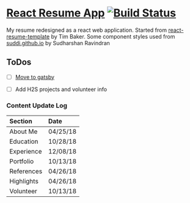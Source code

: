 # [React Resume App](https://donald-stolz.github.io/resume/) [![Build Status](https://travis-ci.org/donald-stolz/resume.svg?branch=master)](https://travis-ci.org/donald-stolz/resume)

My resume redesigned as a react web application. Started from [react-resume-template](https://github.com/tbakerx/react-resume-template) by Tim Baker. Some component styles used from [suddi.github.io](https://github.com/suddi/suddi.github.io) by Sudharshan Ravindran

## ToDos

-   [ ] [Move to gatsby](https://gatsby-strata.surge.sh/)
-   [ ] Add H2S projects and volunteer info


### Content Update Log

| Section    | Date     |
| :--------- | :------- |
| About Me   | 04/25/18 |
| Education  | 10/28/18 |
| Experience | 12/08/18 |
| Portfolio  | 10/13/18 |
| References | 04/26/18 |
| Highlights | 04/26/18 |
| Volunteer  | 10/13/18 |


